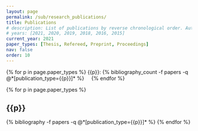 ```yaml
---
layout: page
permalink: /sub/research_publications/
title: Publications
# description: List of publications by reverse chronological order. Authors are typically listed in the alphabetical order of the last names.
# years: [2021, 2020, 2019, 2018, 2016, 2015]
current_year: 2021
paper_types: [Thesis, Refereed, Preprint, Proceedings]
nav: false
order: 10
---
```



<div class="select_publications">
<p>
{% for p in page.paper_types %}
     {{p}}: {% bibliography_count -f papers -q @*[publication_type={{p}}]* %} &nbsp;&nbsp;&nbsp;
{% endfor %}
</p>
</div>

<div class="publications">
{% for p in page.paper_types %}
    <h2 class="year">{{p}}</h2>
    {% bibliography -f papers -q @*[publication_type={{p}}]* %}
{% endfor %}
</div>


<!-- <div class="publications">
  <p>
    {% for p in {{site.data.projects}} %}
      <abbr class="listbadge"><a href="{{p[1].url}}">{{p[0]}}</a></abbr>
    {% endfor %}
  </p>
</div>

<div class="publications">
  {% for p in {{site.data.projects}} %}
    <a href="{{p[1].url}}" class="badge badge-primary">{{p[0]}} 
      <span class="badge badge-light">{%bibliography_count -f papers -q @*[abbr={{p[0]}}]* %}</span>
    </a>
  {% endfor %}
</div>

<div class="publications">
  {% for p in {{site.data.projects}} %}
    {%bibliography_count -f papers -q @*[abbr={{p[0]}}]* %}
  {% endfor %}
</div> -->